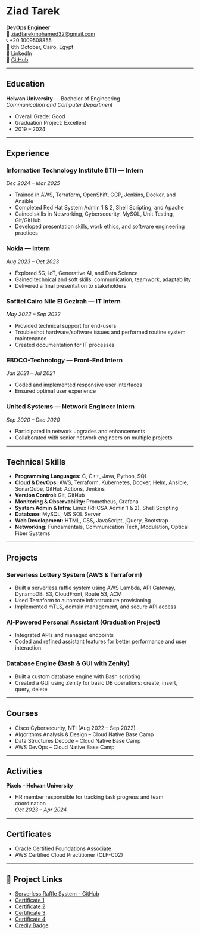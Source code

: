 # Ziad Tarek  
**DevOps Engineer**  
📧 ziadtarekmohamed32@gmail.com  
📞 +20 1009508855  
📍 6th October, Cairo, Egypt  
🔗 [LinkedIn](https://linkedin.com/in/ziiadtarek)  
🔗 [GitHub](https://github.com/ZiadTarek10)  

---

## Education  
**Helwan University** — Bachelor of Engineering  
*Communication and Computer Department*  
- Overall Grade: Good  
- Graduation Project: Excellent  
- 2019 – 2024  

---

## Experience  

### Information Technology Institute (ITI) — Intern  
*Dec 2024 – Mar 2025*  
- Trained in AWS, Terraform, OpenShift, GCP, Jenkins, Docker, and Ansible  
- Completed Red Hat System Admin 1 & 2, Shell Scripting, and Apache  
- Gained skills in Networking, Cybersecurity, MySQL, Unit Testing, Git/GitHub  
- Developed presentation skills, work ethics, and software engineering practices  

### Nokia — Intern  
*Aug 2023 – Oct 2023*  
- Explored 5G, IoT, Generative AI, and Data Science  
- Gained technical and soft skills: communication, teamwork, adaptability  
- Delivered a final presentation to stakeholders  

### Sofitel Cairo Nile El Gezirah — IT Intern  
*May 2022 – Sep 2022*  
- Provided technical support for end-users  
- Troubleshot hardware/software issues and performed routine system maintenance  
- Created documentation for IT processes  

### EBDCO-Technology — Front-End Intern  
*Jan 2021 – Jul 2021*  
- Coded and implemented responsive user interfaces  
- Ensured optimal user experience  

### United Systems — Network Engineer Intern  
*Sep 2020 – Dec 2020*  
- Participated in network upgrades and enhancements  
- Collaborated with senior network engineers on multiple projects  

---

## Technical Skills  

- **Programming Languages:** C, C++, Java, Python, SQL  
- **Cloud & DevOps:** AWS, Terraform, Kubernetes, Docker, Helm, Ansible, SonarQube, GitHub Actions, Jenkins  
- **Version Control:** Git, GitHub  
- **Monitoring & Observability:** Prometheus, Grafana  
- **System Admin & Infra:** Linux (RHCSA Admin 1 & 2), Shell Scripting  
- **Database:** MySQL, MS SQL Server  
- **Web Development:** HTML, CSS, JavaScript, jQuery, Bootstrap  
- **Networking:** Fundamentals, Communication Tech, Modulation, Optical Fiber Systems  

---

## Projects  

### Serverless Lottery System (AWS & Terraform)  
- Built a serverless raffle system using AWS Lambda, API Gateway, DynamoDB, S3, CloudFront, Route 53, ACM  
- Used Terraform to automate infrastructure provisioning  
- Implemented mTLS, domain management, and secure API access  

### AI-Powered Personal Assistant (Graduation Project)  
- Integrated APIs and managed endpoints  
- Coded and refined assistant features for better performance and user interaction  

### Database Engine (Bash & GUI with Zenity)  
- Built a custom database engine with Bash scripting  
- Created a GUI using Zenity for basic DB operations: create, insert, query, delete  

---

## Courses  
- Cisco Cybersecurity, NTI (Aug 2022 – Sep 2022)  
- Algorithms Analysis & Design – Cloud Native Base Camp  
- Data Structures Decode – Cloud Native Base Camp  
- AWS DevOps – Cloud Native Base Camp  

---

## Activities  
**Pixels – Helwan University**  
- HR member responsible for tracking task progress and team coordination  
*Oct 2023 – Apr 2024*  

---

## Certificates  
- Oracle Certified Foundations Associate  
- AWS Certified Cloud Practitioner (CLF-C02)  

---

## 🔗 Project Links  
- [Serverless Raffle System – GitHub](https://github.com/ZiadTarek10/serverless-raffle-lottery)  
- [Certificate 1](https://drive.google.com/file/d/1bb3jNhCZfkSBi7F9CxSII3TYPDPxKSG8/view?usp=sharing)  
- [Certificate 2](https://drive.google.com/file/d/1uQ_CY_8IfdxPQtiyCzLo1YVPaZEZfMus/view?usp=sharing)  
- [Certificate 3](https://drive.google.com/file/d/1gdDyeL0jN_-cqCSD02iWRBGHb40cgSUb/view?usp=sharing)  
- [Certificate 4](https://drive.google.com/file/d/1KIelms3xb0AgpJ5AZl1NNkMh1xR8nfL7/view?usp=sharing)  
- [Credly Badge](https://www.credly.com/badges/3ccc9480-f81d-420c-81f6-12c71de50ecd/public_url)  
